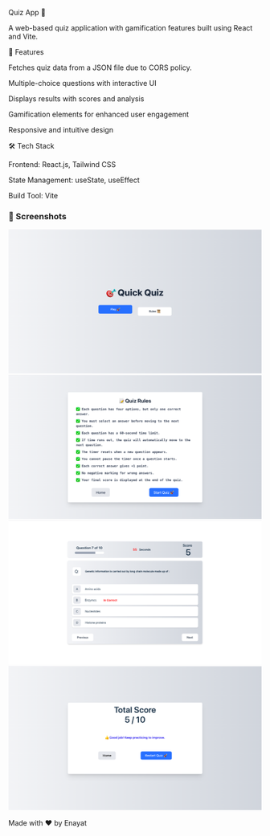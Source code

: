 Quiz App 🎯

A web-based quiz application with gamification features built using React and Vite.

🚀 Features

Fetches quiz data from a JSON file due to CORS policy.

Multiple-choice questions with interactive UI

Displays results with scores and analysis

Gamification elements for enhanced user engagement

Responsive and intuitive design

🛠 Tech Stack

Frontend: React.js, Tailwind CSS

State Management: useState, useEffect

Build Tool: Vite

### 📸 Screenshots

![Quiz App UI](./screenshots/quiz-ui.png)
![Quiz Rules UI](./screenshots/quiz-rules.png)
![Quiz Questions UI](./screenshots/quiz-questionUi.png)
![Quiz Score UI](./screenshots/total-score.png)

Made with ❤️ by Enayat
